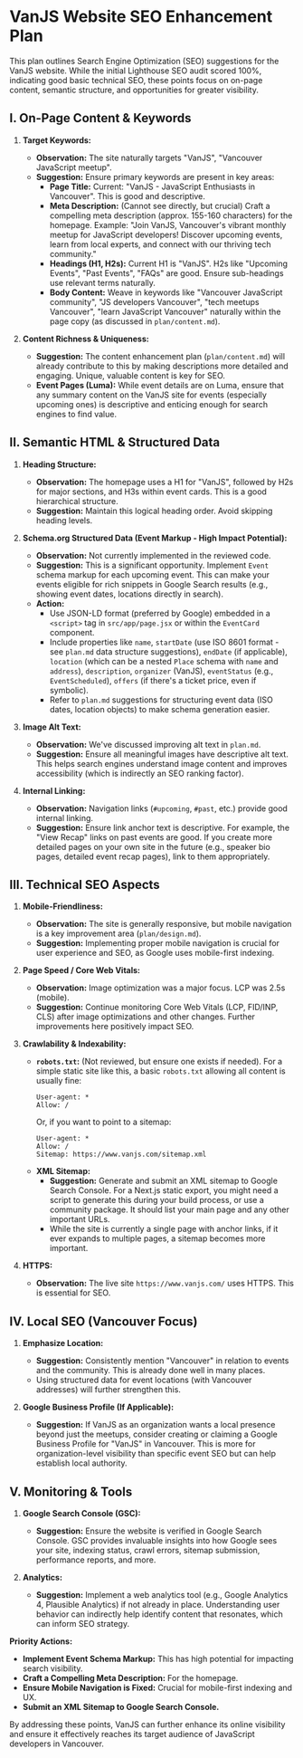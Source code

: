 # VanJS Website SEO Enhancement Plan

This plan outlines Search Engine Optimization (SEO) suggestions for the VanJS website. While the initial Lighthouse SEO audit scored 100%, indicating good basic technical SEO, these points focus on on-page content, semantic structure, and opportunities for greater visibility.

## I. On-Page Content & Keywords

1.  **Target Keywords:**
    *   **Observation:** The site naturally targets "VanJS", "Vancouver JavaScript meetup".
    *   **Suggestion:** Ensure primary keywords are present in key areas:
        *   **Page Title:** Current: "VanJS - JavaScript Enthusiasts in Vancouver". This is good and descriptive.
        *   **Meta Description:** (Cannot see directly, but crucial) Craft a compelling meta description (approx. 155-160 characters) for the homepage. Example: "Join VanJS, Vancouver's vibrant monthly meetup for JavaScript developers! Discover upcoming events, learn from local experts, and connect with our thriving tech community."
        *   **Headings (H1, H2s):** Current H1 is "VanJS". H2s like "Upcoming Events", "Past Events", "FAQs" are good. Ensure sub-headings use relevant terms naturally.
        *   **Body Content:** Weave in keywords like "Vancouver JavaScript community", "JS developers Vancouver", "tech meetups Vancouver", "learn JavaScript Vancouver" naturally within the page copy (as discussed in `plan/content.md`).

2.  **Content Richness & Uniqueness:**
    *   **Suggestion:** The content enhancement plan (`plan/content.md`) will already contribute to this by making descriptions more detailed and engaging. Unique, valuable content is key for SEO.
    *   **Event Pages (Luma):** While event details are on Luma, ensure that any summary content on the VanJS site for events (especially upcoming ones) is descriptive and enticing enough for search engines to find value.

## II. Semantic HTML & Structured Data

1.  **Heading Structure:**
    *   **Observation:** The homepage uses a H1 for "VanJS", followed by H2s for major sections, and H3s within event cards. This is a good hierarchical structure.
    *   **Suggestion:** Maintain this logical heading order. Avoid skipping heading levels.

2.  **Schema.org Structured Data (Event Markup - High Impact Potential):**
    *   **Observation:** Not currently implemented in the reviewed code.
    *   **Suggestion:** This is a significant opportunity. Implement `Event` schema markup for each upcoming event. This can make your events eligible for rich snippets in Google Search results (e.g., showing event dates, locations directly in search).
    *   **Action:**
        *   Use JSON-LD format (preferred by Google) embedded in a `<script>` tag in `src/app/page.jsx` or within the `EventCard` component.
        *   Include properties like `name`, `startDate` (use ISO 8601 format - see `plan.md` data structure suggestions), `endDate` (if applicable), `location` (which can be a nested `Place` schema with `name` and `address`), `description`, `organizer` (VanJS), `eventStatus` (e.g., `EventScheduled`), `offers` (if there's a ticket price, even if symbolic).
        *   Refer to `plan.md` suggestions for structuring event data (ISO dates, location objects) to make schema generation easier.

3.  **Image Alt Text:**
    *   **Observation:** We've discussed improving alt text in `plan.md`.
    *   **Suggestion:** Ensure all meaningful images have descriptive alt text. This helps search engines understand image content and improves accessibility (which is indirectly an SEO ranking factor).

4.  **Internal Linking:**
    *   **Observation:** Navigation links (`#upcoming`, `#past`, etc.) provide good internal linking.
    *   **Suggestion:** Ensure link anchor text is descriptive. For example, the "View Recap" links on past events are good. If you create more detailed pages on your own site in the future (e.g., speaker bio pages, detailed event recap pages), link to them appropriately.

## III. Technical SEO Aspects

1.  **Mobile-Friendliness:**
    *   **Observation:** The site is generally responsive, but mobile navigation is a key improvement area (`plan/design.md`).
    *   **Suggestion:** Implementing proper mobile navigation is crucial for user experience and SEO, as Google uses mobile-first indexing.

2.  **Page Speed / Core Web Vitals:**
    *   **Observation:** Image optimization was a major focus. LCP was 2.5s (mobile).
    *   **Suggestion:** Continue monitoring Core Web Vitals (LCP, FID/INP, CLS) after image optimizations and other changes. Further improvements here positively impact SEO.

3.  **Crawlability & Indexability:**
    *   **`robots.txt`:** (Not reviewed, but ensure one exists if needed). For a simple static site like this, a basic `robots.txt` allowing all content is usually fine:
        ```
        User-agent: *
        Allow: /
        ```
        Or, if you want to point to a sitemap:
        ```
        User-agent: *
        Allow: /
        Sitemap: https://www.vanjs.com/sitemap.xml
        ```
    *   **XML Sitemap:**
        *   **Suggestion:** Generate and submit an XML sitemap to Google Search Console. For a Next.js static export, you might need a script to generate this during your build process, or use a community package. It should list your main page and any other important URLs.
        *   While the site is currently a single page with anchor links, if it ever expands to multiple pages, a sitemap becomes more important.

4.  **HTTPS:**
    *   **Observation:** The live site `https://www.vanjs.com/` uses HTTPS. This is essential for SEO.

## IV. Local SEO (Vancouver Focus)

1.  **Emphasize Location:**
    *   **Suggestion:** Consistently mention "Vancouver" in relation to events and the community. This is already done well in many places.
    *   Using structured data for event locations (with Vancouver addresses) will further strengthen this.

2.  **Google Business Profile (If Applicable):**
    *   **Suggestion:** If VanJS as an organization wants a local presence beyond just the meetups, consider creating or claiming a Google Business Profile for "VanJS" in Vancouver. This is more for organization-level visibility than specific event SEO but can help establish local authority.

## V. Monitoring & Tools

1.  **Google Search Console (GSC):**
    *   **Suggestion:** Ensure the website is verified in Google Search Console. GSC provides invaluable insights into how Google sees your site, indexing status, crawl errors, sitemap submission, performance reports, and more.

2.  **Analytics:**
    *   **Suggestion:** Implement a web analytics tool (e.g., Google Analytics 4, Plausible Analytics) if not already in place. Understanding user behavior can indirectly help identify content that resonates, which can inform SEO strategy.

**Priority Actions:**

*   **Implement Event Schema Markup:** This has high potential for impacting search visibility.
*   **Craft a Compelling Meta Description:** For the homepage.
*   **Ensure Mobile Navigation is Fixed:** Crucial for mobile-first indexing and UX.
*   **Submit an XML Sitemap to Google Search Console.**

By addressing these points, VanJS can further enhance its online visibility and ensure it effectively reaches its target audience of JavaScript developers in Vancouver.
